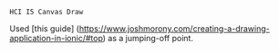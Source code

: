 `HCI I5 Canvas Draw`

Used [this guide] (https://www.joshmorony.com/creating-a-drawing-application-in-ionic/#top) as a jumping-off point.
